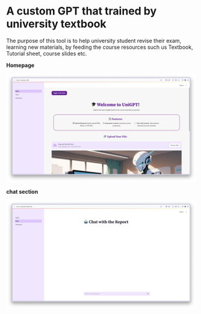 # A custom GPT that trained by university textbook

The purpose of this tool is to help university student revise their exam, learning new materials, by feeding the course resources such us Textbook, Tutorial sheet, course slides etc.

**Homepage**

![](media/homepage.png)

**chat section**

![](media/char.png)

